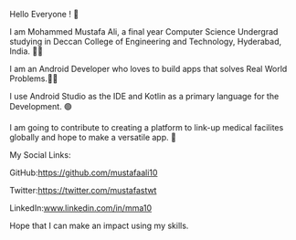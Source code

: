 Hello Everyone ! 👋

I am Mohammed Mustafa Ali, a final year Computer Science Undergrad studying in Deccan College of Engineering and Technology, Hyderabad, India. 🙋‍♂️

I am an Android Developer who loves to build apps that solves Real World Problems.👨‍💻

I use Android Studio as the IDE and Kotlin as a primary language for the Development. 🟢

I am going to contribute to creating a platform to link-up medical facilites globally and hope to make a versatile app. 🤳


My Social Links:

GitHub:https://github.com/mustafaali10

Twitter:https://twitter.com/mustafastwt

LinkedIn:www.linkedin.com/in/mma10

Hope that I can make an impact using my skills.